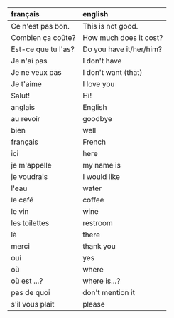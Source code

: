 | **français**        | **english**             |
|:--------------------|:------------------------|
| Ce n'est pas bon.   | This is not good.       |
| Combien ça coûte?   | How much does it cost?  |
| Est-ce que tu l'as? | Do you have it/her/him? |
| Je n'ai pas         | I don't have            |
| Je ne veux pas      | I don't want (that)     |
| Je t'aime           | I love you              |
| Salut!              | Hi!                     |
| anglais             | English                 |
| au revoir           | goodbye                 |
| bien                | well                    |
| français            | French                  |
| ici                 | here                    |
| je m'appelle        | my name is              |
| je voudrais         | I would like            |
| l'eau               | water                   |
| le café             | coffee                  |
| le vin              | wine                    |
| les toilettes       | restroom                |
| là                  | there                   |
| merci               | thank you               |
| oui                 | yes                     |
| où                  | where                   |
| où est ...?         | where is...?            |
| pas de quoi         | don't mention it        |
| s'il vous plaît     | please                  |